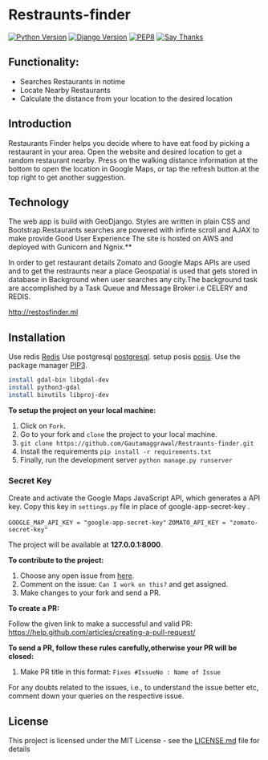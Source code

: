 # Restraunts-finder


[![Python Version](https://img.shields.io/badge/python-3.7-brightgreen.svg)](https://python.org)
[![Django Version](https://img.shields.io/badge/django-2.2-brightgreen.svg)](https://djangoproject.com)
[![PEP8](https://img.shields.io/badge/code%20style-pep8-orange.svg)](https://www.python.org/dev/peps/pep-0008/)
[![Say Thanks](https://img.shields.io/badge/Say%20Thanks-!-1EAEDB.svg)](https://saythanks.io/to/Gautamaggrawal)


## Functionality:
* Searches Restaurants in notime
* Locate Nearby Restaurants
* Calculate the distance from your location to the desired location 

## Introduction
Restaurants Finder helps you decide where to have eat food by  picking a restaurant in your area. Open the website and desired location to get a random restaurant nearby. Press on the walking distance information at the bottom to open the location in Google Maps, or tap the refresh button at the top right to get another suggestion.

## Technology
The web app is build with GeoDjango. Styles are written in plain CSS and Bootstrap.Restaurants searches are powered with infinte scroll and AJAX to make provide Good User Experience 
The site is hosted on AWS and deployed with Gunicorn and Ngnix.**

In order to get restaurant details Zomato  and Google Maps APIs  are used and to get the restraunts near a place Geospatial is used that gets stored in database in Background when user searches any city.The background task are accomplished by a Task Queue and Message Broker i.e CELERY and REDIS.

http://restosfinder.ml

## Installation
Use redis [Redis](https://www.digitalocean.com/community/tutorials/how-to-install-and-secure-redis-on-ubuntu-18-04how-to-install-elasticsearch-logstash-and-kibana-elastic-stack-on-ubuntu-18-04)
Use postgresql [postgresql](https://www.digitalocean.com/community/tutorials/how-to-use-postgresql-with-your-django-application-on-ubuntu-16-04).
setup posis [posis](https://www.digitalocean.com/community/tutorials/how-to-install-and-configure-postgis-on-ubuntu-14-04).
Use the package manager [PIP3](https://pip.pypa.io/en/stable/).

```bash
install gdal-bin libgdal-dev
install python3-gdal
install binutils libproj-dev
```
**To setup the project on your local machine:**

1. Click on `Fork`.
2. Go to your fork and `clone` the project to your local machine.
3. `git clone https://github.com/Gautamaggrawal/Restraunts-finder.git`
4. Install the requirements `pip install -r requirements.txt`
5. Finally, run the development server `python manage.py runserver`

### Secret Key

Create and activate the Google Maps JavaScript API, which generates a API key. Copy this key in ```settings.py``` file in place of google-app-secret-key .

```GOOGLE_MAP_API_KEY = "google-app-secret-key"```
```ZOMATO_API_KEY = "zomato-secret-key"```


The project will be available at **127.0.0.1:8000**.


**To contribute to the project:**

1. Choose any open issue from [here](https://github.com/Gautamaggrawal/Restraunts-finder). 
2. Comment on the issue: `Can I work on this?` and get assigned.
3. Make changes to your fork and send a PR.

**To create a PR:**

Follow the given link to make a successful and valid PR: https://help.github.com/articles/creating-a-pull-request/

**To send a PR, follow these rules carefully,**otherwise your PR will be closed**:**

1. Make PR title in this format: `Fixes #IssueNo : Name of Issue`

For any doubts related to the issues, i.e., to understand the issue better etc, comment down your queries on the respective issue.

## License

This project is licensed under the MIT License - see the [LICENSE.md](LICENSE) file for details
